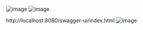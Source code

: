 ![image](https://github.com/Meda9090/Book_01/assets/47236041/e1507624-6822-4ab7-990d-144e70efe0a6)
![image](https://github.com/Meda9090/Book_01/assets/47236041/e1efce74-1302-4ee1-93ca-e45c5c3cb14e)

http://localhost:8080/swagger-ui/index.html
![image](https://github.com/Meda9090/BookEng/assets/47236041/f8606a4f-0d9a-4bd4-b81f-2c1d5525ae0b)
